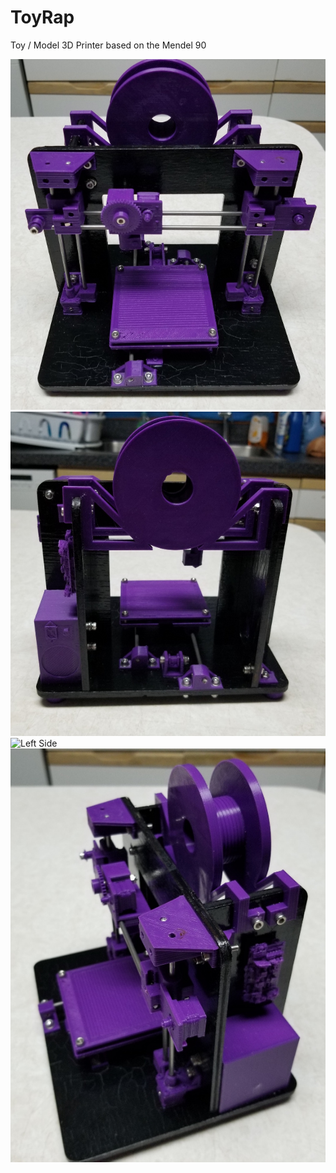 # ToyRap
Toy / Model 3D Printer based on the Mendel 90

![Front View](toyrap_front.jpg)
![Back View](toyrap_back.jpg)
![Left Side](toyrap_lhs.jpg)
![Right Side](toyrap_rhs.jpg)
